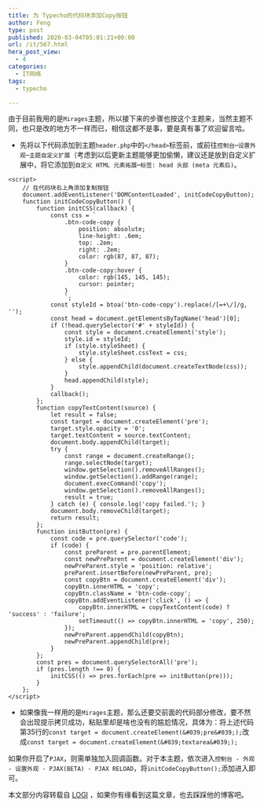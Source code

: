 ```yaml
---
title: 为 Typecho的代码块添加Copy按钮
author: Feng
type: post
published: 2020-03-04T05:01:21+00:00
url: /it/567.html
hera_post_view:
  - 4
categories:
  - IT网络
tags:
  - typecho

---
```

由于目前我用的是`Mirages`主题，所以接下来的步骤也按这个主题来，当然主题不同，也只是改的地方不一样而已，相信这都不是事，要是真有事了欢迎留言哈。

  * 先将以下代码添加到主题`header.php`中的`</head>`标签前，或前往`控制台`&#8211;`设置外观`&#8211;`主题自定义扩展`（考虑到以后更新主题能够更加偷懒，建议还是放到自定义扩展中，将它添加到`自定义 HTML 元素拓展`&#8211;`标签: head 头部 (meta 元素后)`。

<pre><code class="language-js">&lt;script&gt;
    // 在代码块右上角添加复制按钮
    document.addEventListener(&#039;DOMContentLoaded&#039;, initCodeCopyButton);
    function initCodeCopyButton() {
        function initCSS(callback) {
            const css = `
                .btn-code-copy {
                    position: absolute;
                    line-height: .6em;
                    top: .2em;
                    right: .2em;
                    color: rgb(87, 87, 87);
                }
                .btn-code-copy:hover {
                    color: rgb(145, 145, 145);
                    cursor: pointer;
                }
                `;
            const styleId = btoa(&#039;btn-code-copy&#039;).replace(/[=+\/]/g, &#039;&#039;);
            const head = document.getElementsByTagName(&#039;head&#039;)[0];
            if (!head.querySelector(&#039;#&#039; + styleId)) {
                const style = document.createElement(&#039;style&#039;);
                style.id = styleId;
                if (style.styleSheet) {
                    style.styleSheet.cssText = css;
                } else {
                    style.appendChild(document.createTextNode(css));
                }
                head.appendChild(style);
            }
            callback();
        };
        function copyTextContent(source) {
            let result = false;
            const target = document.createElement(&#039;pre&#039;);
            target.style.opacity = &#039;0&#039;;
            target.textContent = source.textContent;
            document.body.appendChild(target);
            try {
                const range = document.createRange();
                range.selectNode(target);
                window.getSelection().removeAllRanges();
                window.getSelection().addRange(range);
                document.execCommand(&#039;copy&#039;);
                window.getSelection().removeAllRanges();
                result = true;
            } catch (e) { console.log(&#039;copy failed.&#039;); }
            document.body.removeChild(target);
            return result;
        };
        function initButton(pre) {
            const code = pre.querySelector(&#039;code&#039;);
            if (code) {
                const preParent = pre.parentElement;
                const newPreParent = document.createElement(&#039;div&#039;);
                newPreParent.style = &#039;position: relative&#039;;
                preParent.insertBefore(newPreParent, pre);
                const copyBtn = document.createElement(&#039;div&#039;);
                copyBtn.innerHTML = &#039;copy&#039;;
                copyBtn.className = &#039;btn-code-copy&#039;;
                copyBtn.addEventListener(&#039;click&#039;, () =&gt; {
                    copyBtn.innerHTML = copyTextContent(code) ? &#039;success&#039; : &#039;failure&#039;;
                    setTimeout(() =&gt; copyBtn.innerHTML = &#039;copy&#039;, 250);
                });
                newPreParent.appendChild(copyBtn);
                newPreParent.appendChild(pre);
            }
        };
        const pres = document.querySelectorAll(&#039;pre&#039;);
        if (pres.length !== 0) {
            initCSS(() =&gt; pres.forEach(pre =&gt; initButton(pre)));
        }
    };
&lt;/script&gt;
</code></pre>

  * 如果像我一样用的是`Mirages`主题，那么还要交前面的代码部分修改，要不然会出现提示拷贝成功，粘贴里却是啥也没有的尴尬情况，具体为：将上述代码第35行的`const target = document.createElement(&#039;pre&#039;);`改成`const target = document.createElement(&#039;textarea&#039;);`

如果你开启了`PJAX`，则需单独加入回调函数。对于本主题，依次进入`控制台 - 外观 - 设置外观 - PJAX(BETA) - PJAX RELOAD`，将`initCodeCopyButton();`添加进入即可。

本文部分内容转载自 [LOGI][1] ，如果你有缘看到这篇文章，也去踩踩他的博客吧。

 [1]: https://logi.im/blog/adding-copy-btn-to-typecho-code-block.html
